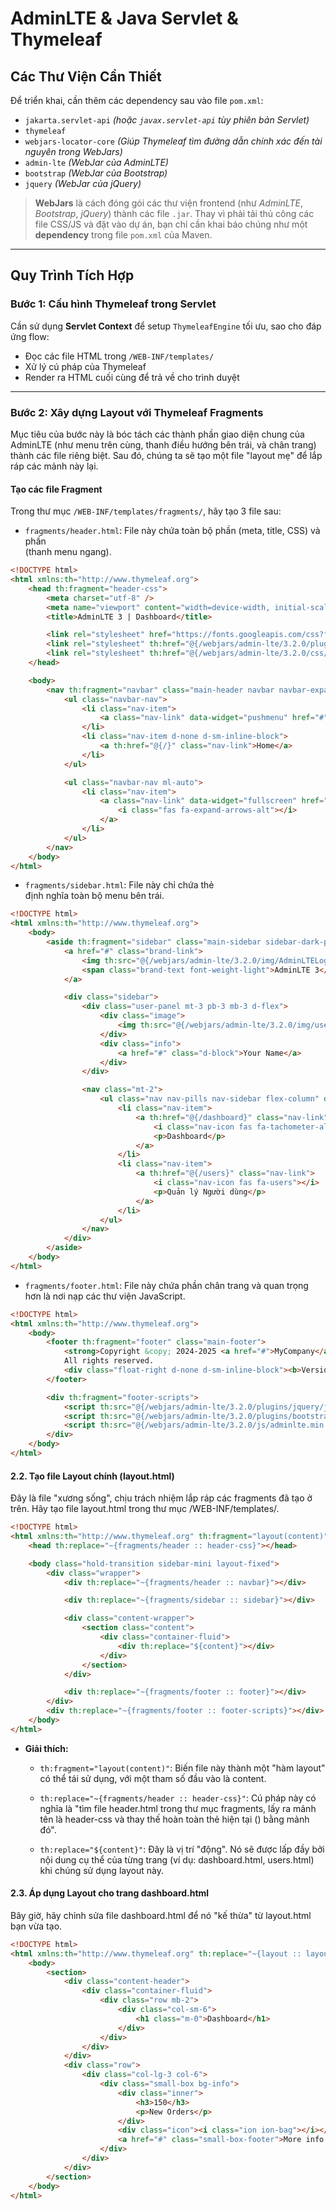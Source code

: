 # AdminLTE & Java Servlet & Thymeleaf

## Các Thư Viện Cần Thiết

Để triển khai, cần thêm các dependency sau vào file `pom.xml`:

-   `jakarta.servlet-api` _(hoặc `javax.servlet-api` tùy phiên bản Servlet)_
-   `thymeleaf`
-   `webjars-locator-core` _(Giúp Thymeleaf tìm đường dẫn chính xác đến tài nguyên trong WebJars)_
-   `admin-lte` _(WebJar của AdminLTE)_
-   `bootstrap` _(WebJar của Bootstrap)_
-   `jquery` _(WebJar của jQuery)_

> **WebJars** là cách đóng gói các thư viện frontend (như _AdminLTE_, _Bootstrap_, _jQuery_) thành các file `.jar`. Thay vì phải tải thủ công các file CSS/JS và đặt vào dự án, bạn chỉ cần khai báo chúng như một **dependency** trong file `pom.xml` của Maven.

---

## Quy Trình Tích Hợp

### **Bước 1: Cấu hình Thymeleaf trong Servlet**

Cần sử dụng **Servlet Context** để setup `ThymeleafEngine` tối ưu, sao cho đáp ứng flow:

-   Đọc các file HTML trong `/WEB-INF/templates/`
-   Xử lý cú pháp của Thymeleaf
-   Render ra HTML cuối cùng để trả về cho trình duyệt

---

### **Bước 2: Xây dựng Layout với Thymeleaf Fragments**

Mục tiêu của bước này là bóc tách các thành phần giao diện chung của AdminLTE (như menu trên cùng, thanh điều hướng bên trái, và chân trang) thành các file riêng biệt. Sau đó, chúng ta sẽ tạo một file "layout mẹ" để lắp ráp các mảnh này lại.

#### Tạo các file Fragment

Trong thư mục `/WEB-INF/templates/fragments/`, hãy tạo 3 file sau:

-   `fragments/header.html`: File này chứa toàn bộ phần <head> (meta, title, CSS) và phần <nav> (thanh menu ngang).

```html
<!DOCTYPE html>
<html xmlns:th="http://www.thymeleaf.org">
	<head th:fragment="header-css">
		<meta charset="utf-8" />
		<meta name="viewport" content="width=device-width, initial-scale=1" />
		<title>AdminLTE 3 | Dashboard</title>

		<link rel="stylesheet" href="https://fonts.googleapis.com/css?family=Source+Sans+Pro:300,400,400i,700&display=fallback" />
		<link rel="stylesheet" th:href="@{/webjars/admin-lte/3.2.0/plugins/fontawesome-free/css/all.min.css}" />
		<link rel="stylesheet" th:href="@{/webjars/admin-lte/3.2.0/css/adminlte.min.css}" />
	</head>

	<body>
		<nav th:fragment="navbar" class="main-header navbar navbar-expand navbar-white navbar-light">
			<ul class="navbar-nav">
				<li class="nav-item">
					<a class="nav-link" data-widget="pushmenu" href="#" role="button"><i class="fas fa-bars"></i></a>
				</li>
				<li class="nav-item d-none d-sm-inline-block">
					<a th:href="@{/}" class="nav-link">Home</a>
				</li>
			</ul>

			<ul class="navbar-nav ml-auto">
				<li class="nav-item">
					<a class="nav-link" data-widget="fullscreen" href="#" role="button">
						<i class="fas fa-expand-arrows-alt"></i>
					</a>
				</li>
			</ul>
		</nav>
	</body>
</html>
```

-   `fragments/sidebar.html`: File này chỉ chứa thẻ <aside> định nghĩa toàn bộ menu bên trái.

```html
<!DOCTYPE html>
<html xmlns:th="http://www.thymeleaf.org">
	<body>
		<aside th:fragment="sidebar" class="main-sidebar sidebar-dark-primary elevation-4">
			<a href="#" class="brand-link">
				<img th:src="@{/webjars/admin-lte/3.2.0/img/AdminLTELogo.png}" alt="AdminLTE Logo" class="brand-image img-circle elevation-3" style="opacity: .8" />
				<span class="brand-text font-weight-light">AdminLTE 3</span>
			</a>

			<div class="sidebar">
				<div class="user-panel mt-3 pb-3 mb-3 d-flex">
					<div class="image">
						<img th:src="@{/webjars/admin-lte/3.2.0/img/user2-160x160.jpg}" class="img-circle elevation-2" alt="User Image" />
					</div>
					<div class="info">
						<a href="#" class="d-block">Your Name</a>
					</div>
				</div>

				<nav class="mt-2">
					<ul class="nav nav-pills nav-sidebar flex-column" data-widget="treeview" role="menu" data-accordion="false">
						<li class="nav-item">
							<a th:href="@{/dashboard}" class="nav-link">
								<i class="nav-icon fas fa-tachometer-alt"></i>
								<p>Dashboard</p>
							</a>
						</li>
						<li class="nav-item">
							<a th:href="@{/users}" class="nav-link">
								<i class="nav-icon fas fa-users"></i>
								<p>Quản lý Người dùng</p>
							</a>
						</li>
					</ul>
				</nav>
			</div>
		</aside>
	</body>
</html>
```

-   `fragments/footer.html`: File này chứa phần chân trang và quan trọng hơn là nơi nạp các thư viện JavaScript.

```html
<!DOCTYPE html>
<html xmlns:th="http://www.thymeleaf.org">
	<body>
		<footer th:fragment="footer" class="main-footer">
			<strong>Copyright &copy; 2024-2025 <a href="#">MyCompany</a>.</strong>
			All rights reserved.
			<div class="float-right d-none d-sm-inline-block"><b>Version</b> 1.0.0</div>
		</footer>

		<div th:fragment="footer-scripts">
			<script th:src="@{/webjars/admin-lte/3.2.0/plugins/jquery/jquery.min.js}"></script>
			<script th:src="@{/webjars/admin-lte/3.2.0/plugins/bootstrap/js/bootstrap.bundle.min.js}"></script>
			<script th:src="@{/webjars/admin-lte/3.2.0/js/adminlte.min.js}"></script>
		</div>
	</body>
</html>
```

#### 2.2. Tạo file Layout chính (layout.html)

Đây là file "xương sống", chịu trách nhiệm lắp ráp các fragments đã tạo ở trên. Hãy tạo file layout.html trong thư mục /WEB-INF/templates/.

```html
<!DOCTYPE html>
<html xmlns:th="http://www.thymeleaf.org" th:fragment="layout(content)">
	<head th:replace="~{fragments/header :: header-css}"></head>

	<body class="hold-transition sidebar-mini layout-fixed">
		<div class="wrapper">
			<div th:replace="~{fragments/header :: navbar}"></div>

			<div th:replace="~{fragments/sidebar :: sidebar}"></div>

			<div class="content-wrapper">
				<section class="content">
					<div class="container-fluid">
						<div th:replace="${content}"></div>
					</div>
				</section>
			</div>

			<div th:replace="~{fragments/footer :: footer}"></div>
		</div>
		<div th:replace="~{fragments/footer :: footer-scripts}"></div>
	</body>
</html>
```

-   **Giải thích:**

    -   `th:fragment="layout(content)"`: Biến file này thành một "hàm layout" có thể tái sử dụng, với một tham số đầu vào là content.

    -   `th:replace="~{fragments/header :: header-css}"`: Cú pháp này có nghĩa là "tìm file header.html trong thư mục fragments, lấy ra mảnh tên là header-css và thay thế hoàn toàn thẻ hiện tại (<head>) bằng mảnh đó".

    -   `th:replace="${content}"`: Đây là vị trí "động". Nó sẽ được lấp đầy bởi nội dung cụ thể của từng trang (ví dụ: dashboard.html, users.html) khi chúng sử dụng layout này.

#### 2.3. Áp dụng Layout cho trang dashboard.html

Bây giờ, hãy chỉnh sửa file dashboard.html để nó "kế thừa" từ layout.html bạn vừa tạo.

```html
<!DOCTYPE html>
<html xmlns:th="http://www.thymeleaf.org" th:replace="~{layout :: layout(~{::section})}">
	<body>
		<section>
			<div class="content-header">
				<div class="container-fluid">
					<div class="row mb-2">
						<div class="col-sm-6">
							<h1 class="m-0">Dashboard</h1>
						</div>
					</div>
				</div>
			</div>
			<div class="row">
				<div class="col-lg-3 col-6">
					<div class="small-box bg-info">
						<div class="inner">
							<h3>150</h3>
							<p>New Orders</p>
						</div>
						<div class="icon"><i class="ion ion-bag"></i></div>
						<a href="#" class="small-box-footer">More info <i class="fas fa-arrow-circle-right"></i></a>
					</div>
				</div>
			</div>
		</section>
	</body>
</html>
```
